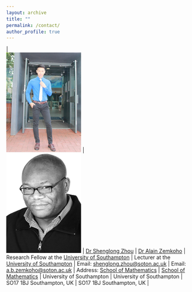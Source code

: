 ```yaml
---
layout: archive
title: ""   
permalink: /contact/
author_profile: true
---
```




| <br/><img src='/images/slzhou.jpg'> | <br/><img src='/images/zem.png'>  |
[Dr Shenglong Zhou](https://shenglongzhou.github.io)  | [Dr Alain Zemkoho](http://www.southampton.ac.uk/~abz1e14/)  |
Research Fellow at the [University of Southampton](https://www.southampton.ac.uk/) | Lecturer at the [University of Southampton](https://www.southampton.ac.uk/) |
 Email:  shenglong.zhou@soton.ac.uk | Email: a.b.zemkoho@soton.ac.uk |
 Address:  [School of Mathematics](https://www.southampton.ac.uk/maths) | [School of Mathematics](https://www.southampton.ac.uk/maths) |
 University of Southampton   | University of Southampton |
 SO17 1BJ Southampton, UK   | SO17 1BJ Southampton, UK |
